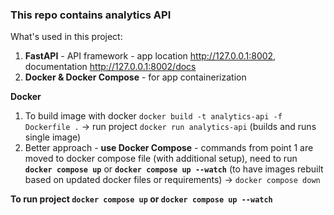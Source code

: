 ### This repo contains analytics API

What's used in this project:
1. **FastAPI** - API framework - app location http://127.0.0.1:8002, documentation http://127.0.0.1:8002/docs
2. **Docker & Docker Compose** - for app containerization

**Docker**
1. To build image with docker `docker build -t analytics-api -f Dockerfile .` -> run project `docker run analytics-api` (builds and runs single image)
2. Better approach - **use Docker Compose** - commands from point 1 are moved to docker compose file (with additional setup), need to run **`docker compose up`** or **`docker compose up --watch`** (to have images rebuilt based on updated docker files or requirements) -> `docker compose down`


**To run project `docker compose up` or `docker compose up --watch`**